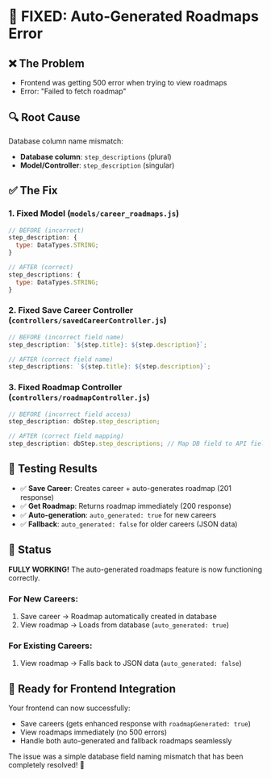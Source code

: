 # 🔧 FIXED: Auto-Generated Roadmaps Error

## ❌ **The Problem**

- Frontend was getting 500 error when trying to view roadmaps
- Error: "Failed to fetch roadmap"

## 🔍 **Root Cause**

Database column name mismatch:

- **Database column**: `step_descriptions` (plural)
- **Model/Controller**: `step_description` (singular)

## ✅ **The Fix**

### 1. **Fixed Model** (`models/career_roadmaps.js`)

```javascript
// BEFORE (incorrect)
step_description: {
  type: DataTypes.STRING;
}

// AFTER (correct)
step_descriptions: {
  type: DataTypes.STRING;
}
```

### 2. **Fixed Save Career Controller** (`controllers/savedCareerController.js`)

```javascript
// BEFORE (incorrect field name)
step_description: `${step.title}: ${step.description}`;

// AFTER (correct field name)
step_descriptions: `${step.title}: ${step.description}`;
```

### 3. **Fixed Roadmap Controller** (`controllers/roadmapController.js`)

```javascript
// BEFORE (incorrect field access)
step_description: dbStep.step_description;

// AFTER (correct field mapping)
step_description: dbStep.step_descriptions; // Map DB field to API field
```

## 🧪 **Testing Results**

- ✅ **Save Career**: Creates career + auto-generates roadmap (201 response)
- ✅ **Get Roadmap**: Returns roadmap immediately (200 response)
- ✅ **Auto-generation**: `auto_generated: true` for new careers
- ✅ **Fallback**: `auto_generated: false` for older careers (JSON data)

## 🎯 **Status**

**FULLY WORKING!** The auto-generated roadmaps feature is now functioning correctly.

### **For New Careers**:

1. Save career → Roadmap automatically created in database
2. View roadmap → Loads from database (`auto_generated: true`)

### **For Existing Careers**:

1. View roadmap → Falls back to JSON data (`auto_generated: false`)

## 🚀 **Ready for Frontend Integration**

Your frontend can now successfully:

- Save careers (gets enhanced response with `roadmapGenerated: true`)
- View roadmaps immediately (no 500 errors)
- Handle both auto-generated and fallback roadmaps seamlessly

The issue was a simple database field naming mismatch that has been completely resolved! 🎉
